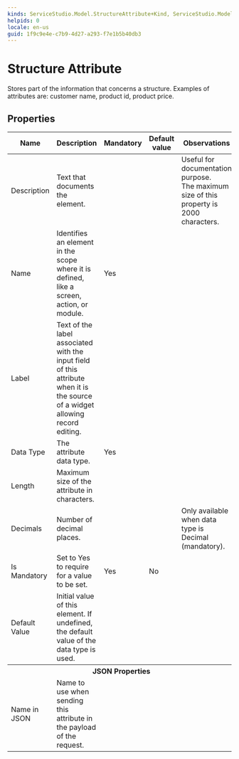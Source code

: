 ```yaml
---
kinds: ServiceStudio.Model.StructureAttribute+Kind, ServiceStudio.Model.SystemActionStructureAttribute+Kind, ServiceStudio.Model.WebReferenceStructureAttribute+Kind, ServiceStudio.Model.ReferenceStructureAttribute+Kind
helpids: 0
locale: en-us
guid: 1f9c9e4e-c7b9-4d27-a293-f7e1b5b40db3
---
```


# Structure Attribute

Stores part of the information that concerns a structure. Examples of attributes are: customer name, product id, product price.  

## Properties

<table markdown="1">
<thead>
<tr>
<th>Name</th>
<th>Description</th>
<th>Mandatory</th>
<th>Default value</th>
<th>Observations</th>
</tr>
</thead>
<tbody>
<tr>
<td title="Description">Description</td>
<td>Text that documents the element.</td>
<td></td>
<td></td>
<td>Useful for documentation purpose.<br/>The maximum size of this property is 2000 characters.</td>
</tr>
<tr>
<td title="Name">Name</td>
<td>Identifies an element in the scope where it is defined, like a screen, action, or module.</td>
<td>Yes</td>
<td></td>
<td></td>
</tr>
<tr>
<td title="Label">Label</td>
<td>Text of the label associated with the input field of this attribute when it is the source of a widget allowing record editing.</td>
<td></td>
<td></td>
<td></td>
</tr>
<tr>
<td title="Data Type">Data Type</td>
<td>The attribute data type.</td>
<td>Yes</td>
<td></td>
<td></td>
</tr>
<tr>
<td title="Length">Length</td>
<td>Maximum size of the attribute in characters.</td>
<td></td>
<td></td>
<td></td>
</tr>
<tr>
<td title="Decimals">Decimals</td>
<td>Number of decimal places.</td>
<td></td>
<td></td>
<td>Only available when data type is Decimal (mandatory).</td>
</tr>
<tr>
<td title="Is Mandatory">Is Mandatory</td>
<td>Set to Yes to require for a value to be set.</td>
<td>Yes</td>
<td>No</td>
<td></td>
</tr>
<tr>
<td title="Default Value">Default Value</td>
<td>Initial value of this element. If undefined, the default value of the data type is used.</td>
<td></td>
<td></td>
<td></td>
</tr>
<tr >
<th colspan="5">JSON Properties</th>
</tr>
<tr>
<td title="Name in JSON">Name in JSON</td>
<td>Name to use when sending this attribute in the payload of the request.</td>
<td></td>
<td></td>
<td></td>
</tr>
</tbody>
</table>

